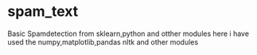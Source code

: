 # spam_text
Basic Spamdetection from sklearn,python and otther modules 
here i have used the numpy,matplotlib,pandas nltk and other modules 


